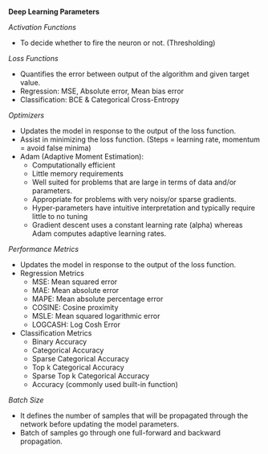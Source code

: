 **Deep Learning Parameters**

*Activation Functions*

-   To decide whether to fire the neuron or not. (Thresholding)

*Loss Functions*

-   Quantifies the error between output of the algorithm and given target value.
-   Regression: MSE, Absolute error, Mean bias error
-   Classification: BCE & Categorical Cross-Entropy

*Optimizers*

-   Updates the model in response to the output of the loss function.
-   Assist in minimizing the loss function. (Steps = learning rate, momentum = avoid false minima)
-   Adam (Adaptive Moment Estimation):
    -   Computationally efficient
    -   Little memory requirements
    -   Well suited for problems that are large in terms of data and/or parameters.
    -   Appropriate for problems with very noisy/or sparse gradients.
    -   Hyper-parameters have intuitive interpretation and typically require little to no tuning
    -   Gradient descent uses a constant learning rate (alpha) whereas Adam computes adaptive learning rates.

*Performance Metrics*

-   Updates the model in response to the output of the loss function.
-   Regression Metrics
    -   MSE: Mean squared error
    -   MAE: Mean absolute error
    -   MAPE: Mean absolute percentage error
    -   COSINE: Cosine proximity
    -   MSLE: Mean squared logarithmic error
    -   LOGCASH: Log Cosh Error
-   Classification Metrics
    -   Binary Accuracy
    -   Categorical Accuracy
    -   Sparse Categorical Accuracy
    -   Top k Categorical Accuracy
    -   Sparse Top k Categorical Accuracy
    -   Accuracy (commonly used built-in function)

*Batch Size*

-   It defines the number of samples that will be propagated through the network before updating the model parameters.
-   Batch of samples go through one full-forward and backward propagation.
